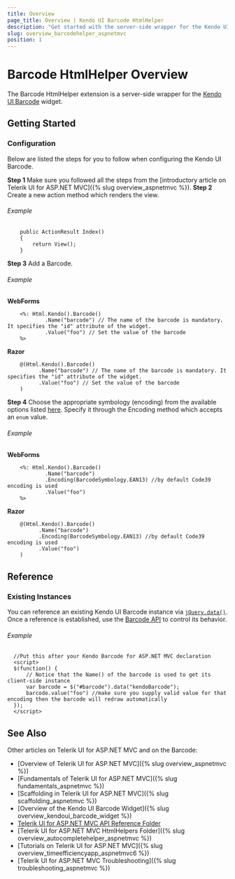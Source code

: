 ```yaml
---
title: Overview
page_title: Overview | Kendo UI Barcode HtmlHelper
description: "Get started with the server-side wrapper for the Kendo UI Barcode widget for ASP.NET MVC."
slug: overview_barcodehelper_aspnetmvc
position: 1
---
```


# Barcode HtmlHelper Overview

The Barcode HtmlHelper extension is a server-side wrapper for the [Kendo UI Barcode](https://demos.telerik.com/kendo-ui/barcode/index) widget.

## Getting Started

### Configuration

Below are listed the steps for you to follow when configuring the Kendo UI Barcode.

**Step 1** Make sure you followed all the steps from the [introductory article on Telerik UI for ASP.NET MVC]({% slug overview_aspnetmvc %}).
**Step 2** Create a new action method which renders the view.

###### Example

        public ActionResult Index()
        {
            return View();
        }
**Step 3** Add a Barcode.

###### Example

**WebForms**

        <%: Html.Kendo().Barcode()
                .Name("barcode") // The name of the barcode is mandatory. It specifies the "id" attribute of the widget.
                .Value("foo") // Set the value of the barcode
        %>

**Razor**

        @(Html.Kendo().Barcode()
              .Name("barcode") // The name of the barcode is mandatory. It specifies the "id" attribute of the widget.
              .Value("foo") // Set the value of the barcode
        )

**Step 4** Choose the appropriate symbology (encoding) from the available options listed [here](/api/javascript/dataviz/ui/barcode#configuration-type). Specify it through the Encoding method which accepts an `enum` value.

###### Example

**WebForms**

        <%: Html.Kendo().Barcode()
                .Name("barcode")
                .Encoding(BarcodeSymbology.EAN13) //by default Code39 encoding is used
                .Value("foo")
        %>

**Razor**

        @(Html.Kendo().Barcode()
              .Name("barcode")
              .Encoding(BarcodeSymbology.EAN13) //by default Code39 encoding is used
              .Value("foo")
        )

## Reference

### Existing Instances

You can reference an existing Kendo UI Barcode instance via [`jQuery.data()`](http://api.jquery.com/jQuery.data/). Once a reference is established, use the [Barcode API](/api/javascript/dataviz/ui/barcode#methods) to control its behavior.

###### Example

      //Put this after your Kendo Barcode for ASP.NET MVC declaration
      <script>
      $(function() {
          // Notice that the Name() of the barcode is used to get its client-side instance
          var barcode = $("#barcode").data("kendoBarcode");
          barcode.value("foo") //make sure you supply valid value for that encoding then the barcode will redraw automatically
      });
      </script>

## See Also

Other articles on Telerik UI for ASP.NET MVC and on the Barcode:

* [Overview of Telerik UI for ASP.NET MVC]({% slug overview_aspnetmvc %})
* [Fundamentals of Telerik UI for ASP.NET MVC]({% slug fundamentals_aspnetmvc %})
* [Scaffolding in Telerik UI for ASP.NET MVC]({% slug scaffolding_aspnetmvc %})
* [Overview of the Kendo UI Barcode Widget]({% slug overview_kendoui_barcode_widget %})
* [Telerik UI for ASP.NET MVC API Reference Folder](/api/aspnet-mvc/Kendo.Mvc/AggregateFunction)
* [Telerik UI for ASP.NET MVC HtmlHelpers Folder]({% slug overview_autocompletehelper_aspnetmvc %})
* [Tutorials on Telerik UI for ASP.NET MVC]({% slug overview_timeefficiencyapp_aspnetmvc6 %})
* [Telerik UI for ASP.NET MVC Troubleshooting]({% slug troubleshooting_aspnetmvc %})

